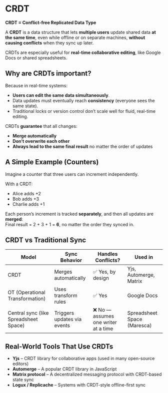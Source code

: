# CRDT

**CRDT = Conflict-free Replicated Data Type**

A **CRDT** is a data structure that lets **multiple users** update shared data **at the same time**, even while offline or on separate machines, **without causing conflicts** when they sync up later.

CRDTs are especially useful for **real-time collaborative editing**, like Google Docs or shared spreadsheets.

## Why are CRDTs important?

Because in real-time systems:

- **Users can edit the same data simultaneously**.
- Data updates must eventually reach **consistency** (everyone sees the same state).
- Traditional locks or version control don’t scale well for fluid, real-time editing.

CRDTs **guarantee** that all changes:

- **Merge automatically**
- **Don’t overwrite each other**
- **Always lead to the same final result** no matter the order of updates

## A Simple Example (Counters)

Imagine a counter that three users can increment independently.

With a CRDT:

- Alice adds +2
- Bob adds +3
- Charlie adds +1

Each person’s increment is tracked **separately**, and then all updates are **merged**:  
Final result = 2 + 3 + 1 = **6**, no matter the order they synced in.

## CRDT vs Traditional Sync

| Model | Sync Behavior | Handles Conflicts? | Used in |
| --- | --- | --- | --- |
| CRDT | Merges automatically | ✅ Yes, by design | Yjs, Automerge, Matrix |
| OT (Operational Transformation) | Uses transform rules | ✅ Yes | Google Docs |
| Central sync (like Spreadsheet Space) | Triggers updates via events | ❌ No — assumes one writer at a time | Spreadsheet Space (Maresca) |

## Real-World Tools That Use CRDTs

- **Yjs** – CRDT library for collaborative apps (used in many open-source editors)
- **Automerge** – A popular CRDT library in JavaScript
- **Matrix protocol** – A decentralized messaging protocol with CRDT-based state sync
- **Logux / Replicache** – Systems with CRDT-style offline-first sync
